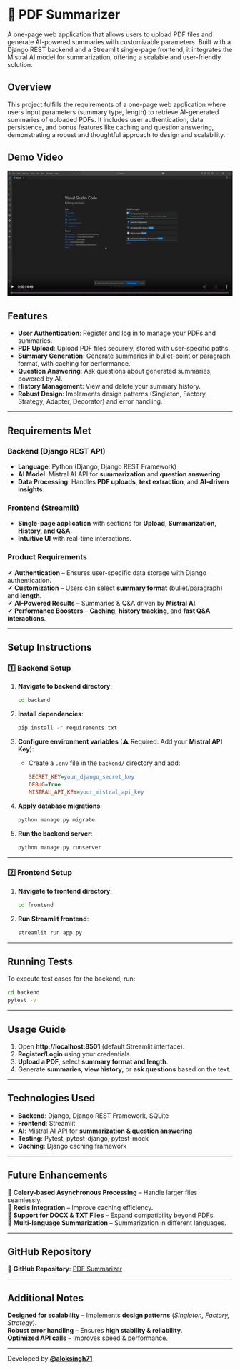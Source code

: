# 📄 PDF Summarizer

A one-page web application that allows users to upload PDF files and generate AI-powered summaries with customizable parameters. Built with a Django REST backend and a Streamlit single-page frontend, it integrates the Mistral AI model for summarization, offering a scalable and user-friendly solution.

## Overview
This project fulfills the requirements of a one-page web application where users input parameters (summary type, length) to retrieve AI-generated summaries of uploaded PDFs. It includes user authentication, data persistence, and bonus features like caching and question answering, demonstrating a robust and thoughtful approach to design and scalability.

## Demo Video

[![Watch the video](https://raw.githubusercontent.com/aloksingh71/pdf-summarizer/main/Demo/pdf_Summarizer_demo.png)](https://raw.githubusercontent.com/aloksingh71/pdf-summarizer/main/Demo/pdf_Summarizer_demo.mp4)

## Features
- **User Authentication**: Register and log in to manage your PDFs and summaries.
- **PDF Upload**: Upload PDF files securely, stored with user-specific paths.
- **Summary Generation**: Generate summaries in bullet-point or paragraph format, with caching for performance.
- **Question Answering**: Ask questions about generated summaries, powered by AI.
- **History Management**: View and delete your summary history.
- **Robust Design**: Implements design patterns (Singleton, Factory, Strategy, Adapter, Decorator) and error handling.
 

---

##  Requirements Met

### **Backend (Django REST API)**
- **Language**: Python (Django, Django REST Framework)
- **AI Model**: Mistral AI API for **summarization** and **question answering**.
- **Data Processing**: Handles **PDF uploads**, **text extraction**, and **AI-driven insights**.

### **Frontend (Streamlit)**
- **Single-page application** with sections for **Upload, Summarization, History, and Q&A**.
- **Intuitive UI** with real-time interactions.

### **Product Requirements**
✔ **Authentication** – Ensures user-specific data storage with Django authentication.  
✔ **Customization** – Users can select **summary format** (bullet/paragraph) and **length**.  
✔ **AI-Powered Results** – Summaries & Q&A driven by **Mistral AI**.  
✔ **Performance Boosters** – **Caching**, **history tracking**, and **fast Q&A interactions**.  

---

##  Setup Instructions

### **1️⃣ Backend Setup**

1. **Navigate to backend directory**:
   ```bash
   cd backend
   ```

2. **Install dependencies**:
   ```bash
   pip install -r requirements.txt
   ```

3. **Configure environment variables** (⚠ Required: Add your **Mistral API Key**):
   - Create a `.env` file in the `backend/` directory and add:
     ```ini
     SECRET_KEY=your_django_secret_key
     DEBUG=True
     MISTRAL_API_KEY=your_mistral_api_key
     ```

4. **Apply database migrations**:
   ```bash
   python manage.py migrate
   ```

5. **Run the backend server**:
   ```bash
   python manage.py runserver
   ```

---

### **2️⃣ Frontend Setup**

1. **Navigate to frontend directory**:
   ```bash
   cd frontend
   ```

2. **Run Streamlit frontend**:
   ```bash
   streamlit run app.py
   ```

---

##  Running Tests

To execute test cases for the backend, run:
```bash
cd backend
pytest -v
```

---

##  Usage Guide

1. Open **http://localhost:8501** (default Streamlit interface).
2. **Register/Login** using your credentials.
3. **Upload a PDF**, select **summary format and length**.
4. Generate **summaries**, **view history**, or **ask questions** based on the text.

---

##  Technologies Used

- **Backend**: Django, Django REST Framework, SQLite
- **Frontend**: Streamlit
- **AI**: Mistral AI API for **summarization & question answering**
- **Testing**: Pytest, pytest-django, pytest-mock
- **Caching**: Django caching framework

---

##  Future Enhancements

🔹 **Celery-based Asynchronous Processing** – Handle larger files seamlessly.  
🔹 **Redis Integration** – Improve caching efficiency.  
🔹 **Support for DOCX & TXT Files** – Expand compatibility beyond PDFs.  
🔹 **Multi-language Summarization** – Summarization in different languages.  

---

##  GitHub Repository

🔗 **GitHub Repository**: [PDF Summarizer](https://github.com/aloksingh71/pdf-summarizer)

---

##  Additional Notes

**Designed for scalability** – Implements **design patterns** (*Singleton, Factory, Strategy*).  
**Robust error handling** – Ensures **high stability & reliability**.  
**Optimized API calls** – Improves speed & performance.  

---
 Developed by **[@aloksingh71](https://github.com/aloksingh71)**
